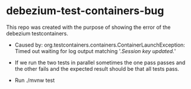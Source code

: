# debezium-test-containers-bug


This repo was created with the purpose of showing the error of the debezium testcontainers.

- Caused by: org.testcontainers.containers.ContainerLaunchException: Timed out waiting for log output matching '.*Session key updated.*'
- If we run the two tests in parallel sometimes the one pass passes and the other fails and the expected result should be that all tests pass.


- Run ./mvnw test  
